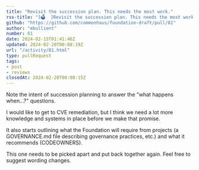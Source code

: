 ```yaml
---
title: "Revisit the succession plan. This needs the most work."
rss-title: "[🗳️  ]Revisit the succession plan. This needs the most work."
github: "https://github.com/commonhaus/foundation-draft/pull/81"
author: "ebullient"
number: 81
date: 2024-02-15T01:41:46Z
updated: 2024-02-20T00:08:19Z
url: "/activity/81.html"
type: pullRequest
tags:
- post
- reviews
closedAt: 2024-02-20T00:08:15Z
---
```

Note the intent of succession planning to answer the "what happens when...?" questions. 

I would like to get to CVE remediation, but I think we need a lot more knowledge and systems in place before we make that promise.

It also starts outlining what the Foundation will require from projects (a GOVERNANCE.md file describing governance practices, etc.) and what it recommends (CODEOWNERS).

This one needs to be picked apart and put back together again. Feel free to suggest wording changes.
